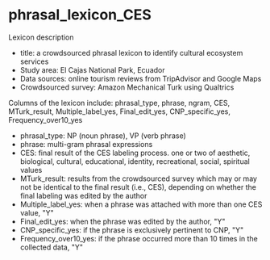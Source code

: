 # phrasal_lexicon_CES

<p>Lexicon description</p>
<ul>
<li>title: a crowdsourced phrasal lexicon to identify cultural ecosystem services</li>
  <li>Study area: El Cajas National Park, Ecuador </li>
  <li>Data sources: online tourism reviews from TripAdvisor and Google Maps</li>
  <li>Crowdsourced survey: Amazon Mechanical Turk using Qualtrics </li>
 </ul>




<p>Columns of the lexicon include: phrasal_type, phrase, ngram, CES, MTurk_result, Multiple_label_yes, Final_edit_yes, CNP_specific_yes, Frequency_over10_yes</p>
<ul>
<li>phrasal_type: NP (noun phrase), VP (verb phrase)</li>
<li>phrase: multi-gram phrasal expressions </li>
 <li>CES: final result of the CES labeling process. one or two of aesthetic, biological, cultural, educational, identity, recreational, social, spiritual values </li>
 <li>MTurk_result: results from the crowdsourced survey which may or may not be identical to the final result (i.e., CES), depending on whether the final labeling was edited by the author </li>
 <li>Multiple_label_yes: when a phrase was attached with more than one CES value, "Y" </li>
 <li>Final_edit_yes: when the phrase was edited by the author, "Y" 
 <li>CNP_specific_yes: if the phrase is exclusively pertinent to CNP, "Y" </li>
 <li>Frequency_over10_yes: if the phrase occurred more than 10 times in the collected data, "Y" </li>
</ul>

